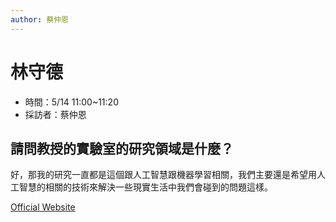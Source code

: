 ```yaml
---
author: 蔡仲恩
---
```


# 林守德

* 時間：5/14 11:00~11:20
* 採訪者：蔡仲恩

## 請問教授的實驗室的研究領域是什麼？

好，那我的研究一直都是這個跟人工智慧跟機器學習相關，我們主要還是希望用人工智慧的相關的技術來解決一些現實生活中我們會碰到的問題這樣。


[Official Website](https://www.csie.ntu.edu.tw/people/bio.php?PID=67)
